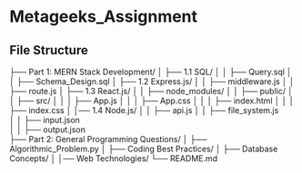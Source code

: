 # Metageeks_Assignment


## File Structure

├── Part 1: MERN Stack Development/
│   ├── 1.1 SQL/
│   │   ├── Query.sql
│   │   ├── Schema_Design.sql
│   ├── 1.2 Express.js/
│   │   ├── middleware.js
│   │   ├── route.js
│   ├── 1.3 React.js/
│   │   ├── node_modules/
│   │   ├── public/
│   │   ├── src/
│   │   │   ├── App.js
│   │   │   ├── App.css
│   │   │   ├── index.html
│   │   │   ├── index.css
│   │── 1.4 Node.js/
│   │   ├── api.js
│   │   ├── file_system.js  
│   │   ├── input.json  
│   │   ├── output.json  
├── Part 2: General Programming Questions/
│   ├── Algorithmic_Problem.py
│   ├── Coding Best Practices/
│   ├── Database Concepts/
│   │── Web Technologies/
└── README.md

